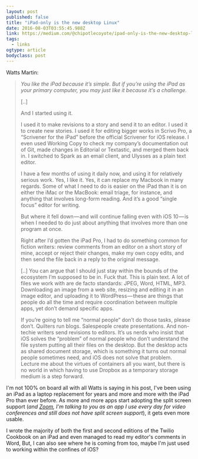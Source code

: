 ```yaml
---
layout: post 
published: false 
title: "iPad-only is the new desktop Linux" 
date: 2016-08-03T03:55:45.988Z 
link: https://medium.com/@chipotlecoyote/ipad-only-is-the-new-desktop-linux-de88b61b6d99#.co7y0rwkx 
tags:
  - links
ogtype: article 
bodyclass: post 
---
```


Watts Martin:


> _You like the iPad because it’s simple. But if you’re using the iPad as your primary computer, you may just like it because it’s a challenge._
> 
> [..]
> 
> And I started using it.
> 
> I used it to make revisions to a story and send it to an editor. I used it to create new stories. I used it for editing bigger works in Scrivo Pro, a “Scrivener for the iPad” before the official Scrivener for iOS release. I even used Working Copy to check my company’s documentation out of Git, made changes in Editorial or Textastic, and merged them back in. I switched to Spark as an email client, and Ulysses as a plain text editor.
> 
> I have a few months of using it daily now, and using it for relatively serious work. Yes, I like it. Yes, it can replace my Macbook in many regards. Some of what I need to do is easier on the iPad than it is on either the iMac or the MacBook: email triage, for instance, and anything that involves long-form reading. And it’s a good “single focus” editor for writing.
> 
> But where it fell down — and will continue falling even with iOS 10 — is when I needed to do just about anything that involves more than one program at once.
> 
> Right after I’d gotten the iPad Pro, I had to do something common for fiction writers: review comments from an editor on a short story of mine, accept or reject their changes, make my own copy edits, and then send the file back in a reply to the original message.
> 
> [..]
> You can argue that I should just stay within the bounds of the ecosystem I’m supposed to be in. Fuck that. This is plain text. A lot of files we work with are de facto standards: JPEG, Word, HTML, MP3. Downloading an image from a web site, resizing and editing it in an image editor, and uploading it to WordPress — these are things that people do all the time and require coordination between multiple apps, yet don’t demand specific apps.
> 
> If you’re going to tell me “normal people” don’t do those tasks, please don’t. Quilters run blogs. Salespeople create presentations. And non-techie writers send revisions to editors. It’s us nerds who insist that iOS solves the “problem” of normal people who don’t understand the file system putting all their files on the desktop. But the desktop acts as shared document storage, which is something it turns out normal people sometimes need, and iOS does not solve that problem. Lecture me about the virtues of containers all you want, but there is no world in which having to use Dropbox as a temporary storage medium is a step forward.

I'm not 100% on board all with all Watts is saying in his post, I've been using an iPad as a laptop replacement for years and more and more with the iPad Pro than ever before. As more and more apps start adopting the split screen support (_and [Zoom](http://zoom.us), I'm talking to you as an app I use every day for video conferences and still does not have split screen support_), it gets even more usable.

I wrote the majority of both the first and second editions of the Twilio Cookbook on an iPad and even managed to read my editor's comments in Word, But, I can also see where he is coming from too, maybe I'm just used to working within the confines of iOS?